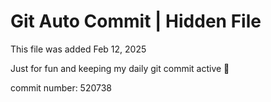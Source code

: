 # Git Auto Commit | Hidden File

This file was added Feb 12, 2025

Just for fun and keeping my daily git commit active 🤪

commit number: 520738
